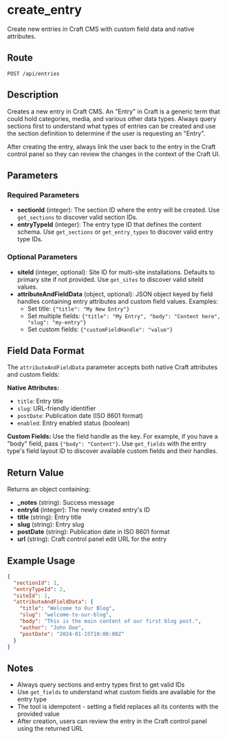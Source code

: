 # create_entry

Create new entries in Craft CMS with custom field data and native attributes.

## Route

`POST /api/entries`

## Description

Creates a new entry in Craft CMS. An "Entry" in Craft is a generic term that could hold categories, media, and various other data types. Always query sections first to understand what types of entries can be created and use the section definition to determine if the user is requesting an "Entry".

After creating the entry, always link the user back to the entry in the Craft control panel so they can review the changes in the context of the Craft UI.

## Parameters

### Required Parameters

- **sectionId** (integer): The section ID where the entry will be created. Use `get_sections` to discover valid section IDs.
- **entryTypeId** (integer): The entry type ID that defines the content schema. Use `get_sections` or `get_entry_types` to discover valid entry type IDs.

### Optional Parameters

- **siteId** (integer, optional): Site ID for multi-site installations. Defaults to primary site if not provided. Use `get_sites` to discover valid siteId values.
- **attributeAndFieldData** (object, optional): JSON object keyed by field handles containing entry attributes and custom field values. Examples:
  - Set title: `{"title": "My New Entry"}`
  - Set multiple fields: `{"title": "My Entry", "body": "Content here", "slug": "my-entry"}`
  - Set custom fields: `{"customFieldHandle": "value"}`

## Field Data Format

The `attributeAndFieldData` parameter accepts both native Craft attributes and custom fields:

**Native Attributes:**
- `title`: Entry title
- `slug`: URL-friendly identifier
- `postDate`: Publication date (ISO 8601 format)
- `enabled`: Entry enabled status (boolean)

**Custom Fields:**
Use the field handle as the key. For example, if you have a "body" field, pass `{"body": "Content"}`. Use `get_fields` with the entry type's field layout ID to discover available custom fields and their handles.

## Return Value

Returns an object containing:

- **_notes** (string): Success message
- **entryId** (integer): The newly created entry's ID
- **title** (string): Entry title
- **slug** (string): Entry slug
- **postDate** (string): Publication date in ISO 8601 format
- **url** (string): Craft control panel edit URL for the entry

## Example Usage

```json
{
  "sectionId": 1,
  "entryTypeId": 2,
  "siteId": 1,
  "attributeAndFieldData": {
    "title": "Welcome to Our Blog",
    "slug": "welcome-to-our-blog",
    "body": "This is the main content of our first blog post.",
    "author": "John Doe",
    "postDate": "2024-01-15T10:00:00Z"
  }
}
```

## Notes

- Always query sections and entry types first to get valid IDs
- Use `get_fields` to understand what custom fields are available for the entry type
- The tool is idempotent - setting a field replaces all its contents with the provided value
- After creation, users can review the entry in the Craft control panel using the returned URL
